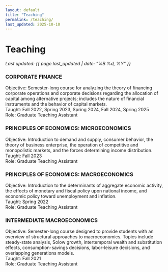 ```yaml
---
layout: default
title: "Teaching"
permalink: /teaching/
last_updated: 2025-10-10
---
```


<div class="teaching" markdown="1">

# Teaching
_Last updated: {{ page.last_updated | date: "%B %d, %Y" }}_

<h3 class="course-title">CORPORATE FINANCE</h3>

<div class="facts">
  <div class="fact"><span class="label">Objective:</span> Semester-long course for analyzing the theory of financing corporate operations and corporate decisions regarding the allocation of capital among alternative projects; includes the nature of financial instruments and the behavior of capital markets. </div>
  <div class="fact"><span class="label">Taught:</span> Fall 2022, Spring 2023, Spring 2024, Fall 2024, Spring 2025</div>
  <div class="fact"><span class="label">Role:</span> Graduate Teaching Assistant</div>
</div>

<h3 class="course-title">PRINCIPLES OF ECONOMICS: MICROECONOMICS</h3>

<div class="facts">
  <div class="fact"><span class="label">Objective:</span> Introduction to demand and supply, consumer behavior, the theory of business enterprise, the operation of competitive and monopolistic markets, and the forces determining income distribution. </div>
  <div class="fact"><span class="label">Taught:</span> Fall 2023 </div>
  <div class="fact"><span class="label">Role:</span> Graduate Teaching Assistant</div>
</div>

<h3 class="course-title">PRINCIPLES OF ECONOMICS: MACROECONOMICS</h3>

<div class="facts">
  <div class="fact"><span class="label">Objective:</span> Introduction to the determinants of aggregate economic activity, the effects of monetary and fiscal policy upon national income, and economic policy toward unemployment and inflation. </div>
  <div class="fact"><span class="label">Taught:</span> Spring 2022 </div>
  <div class="fact"><span class="label">Role:</span> Graduate Teaching Assistant</div>
</div>

<h3 class="course-title">INTERMEDIATE MACROECONOMICS</h3>

<div class="facts">
  <div class="fact"><span class="label">Objective:</span> Semester-long course designed to provide students with an overview of structural approaches to macroeconomics. Topics include steady-state analysis, Solow growth, intertemporal wealth and substitution effects, consumption-savings decisions, labor-leisure decisions, and overlapping generations models. </div>
  <div class="fact"><span class="label">Taught:</span> Fall 2021 </div>
  <div class="fact"><span class="label">Role:</span> Graduate Teaching Assistant</div>
</div>
